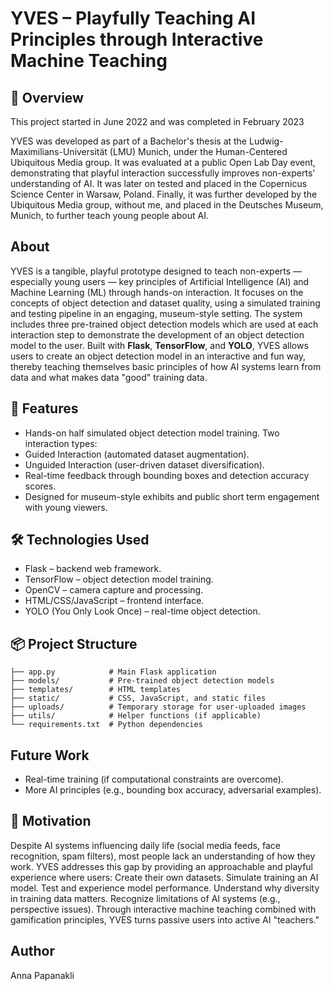 # YVES – Playfully Teaching AI Principles through Interactive Machine Teaching

## 📖 Overview

This project started in June 2022 and was completed in February 2023

YVES was developed as part of a Bachelor's thesis at the Ludwig-Maximilians-Universität (LMU) Munich, under the Human-Centered Ubiquitous Media group.
It was evaluated at a public Open Lab Day event, demonstrating that playful interaction successfully improves non-experts’ understanding of AI. It was later on tested and placed in the Copernicus Science Center in Warsaw, Poland. Finally, it was further developed by the Ubiquitous Media group, without me, and placed in the Deutsches Museum, Munich, to further teach young people about AI.

## About

YVES is a tangible, playful prototype designed to teach non-experts — especially young users — key principles of Artificial Intelligence (AI) and Machine Learning (ML) through hands-on interaction.
It focuses on the concepts of object detection and dataset quality, using a simulated training and testing pipeline in an engaging, museum-style setting. The system includes three pre-trained object detection models which are used at each interaction step to demonstrate the development of an object detection model to the user.
Built with **Flask**, **TensorFlow**, and **YOLO**, YVES allows users to create an object detection model in an interactive and fun way, thereby teaching themselves basic principles of how AI systems learn from data and what makes data "good" training data.

## 🧪 Features

- Hands-on half simulated object detection model training.
Two interaction types:
- Guided Interaction (automated dataset augmentation).
- Unguided Interaction (user-driven dataset diversification).
- Real-time feedback through bounding boxes and detection accuracy scores.
- Designed for museum-style exhibits and public short term engagement with young viewers.

## 🛠️ Technologies Used

- Flask – backend web framework.
- TensorFlow – object detection model training.
- OpenCV – camera capture and processing.
- HTML/CSS/JavaScript – frontend interface.
- YOLO (You Only Look Once) – real-time object detection.


## 📦 Project Structure

```
├── app.py            # Main Flask application
├── models/           # Pre-trained object detection models
├── templates/        # HTML templates
├── static/           # CSS, JavaScript, and static files
├── uploads/          # Temporary storage for user-uploaded images
├── utils/            # Helper functions (if applicable)
└── requirements.txt  # Python dependencies
```

## Future Work

- Real-time training (if computational constraints are overcome).
- More AI principles (e.g., bounding box accuracy, adversarial examples).

## 🎯 Motivation

Despite AI systems influencing daily life (social media feeds, face recognition, spam filters), most people lack an understanding of how they work.
YVES addresses this gap by providing an approachable and playful experience where users:
Create their own datasets.
Simulate training an AI model.
Test and experience model performance.
Understand why diversity in training data matters.
Recognize limitations of AI systems (e.g., perspective issues).
Through interactive machine teaching combined with gamification principles, YVES turns passive users into active AI "teachers."

## Author

Anna Papanakli
